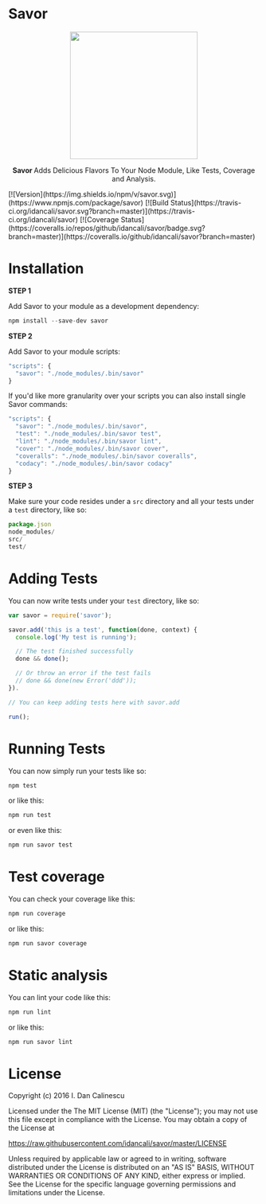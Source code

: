 # Savor

<p align="center">
  <a href="https://github.com/idancali/savor">
    <img height="256" src="https://raw.githubusercontent.com/idancali/savor/master/logo.png">
  </a>
  <p align="center"> <b> Savor </b> Adds Delicious Flavors To Your Node Module, Like Tests, Coverage and Analysis. </p>
  [![Version](https://img.shields.io/npm/v/savor.svg)](https://www.npmjs.com/package/savor)
  [![Build Status](https://travis-ci.org/idancali/savor.svg?branch=master)](https://travis-ci.org/idancali/savor)
  [![Coverage Status](https://coveralls.io/repos/github/idancali/savor/badge.svg?branch=master)](https://coveralls.io/github/idancali/savor?branch=master)
</p>


# Installation

**STEP 1**

Add Savor to your module as a development dependency:

```javascript
npm install --save-dev savor
```

**STEP 2**

Add Savor to your module scripts:

```javascript
"scripts": {
  "savor": "./node_modules/.bin/savor"
}
```

If you'd like more granularity over your scripts you can also install single Savor commands:

```javascript
"scripts": {
  "savor": "./node_modules/.bin/savor",
  "test": "./node_modules/.bin/savor test",
  "lint": "./node_modules/.bin/savor lint",
  "cover": "./node_modules/.bin/savor cover",
  "coveralls": "./node_modules/.bin/savor coveralls",
  "codacy": "./node_modules/.bin/savor codacy"
}
```

**STEP 3**

Make sure your code resides under a ```src``` directory and all your tests under a ```test``` directory, like so:

```javascript
package.json
node_modules/
src/
test/
```

# Adding Tests

You can now write tests under your ```test``` directory, like so:

```javascript
var savor = require('savor');

savor.add('this is a test', function(done, context) {
  console.log('My test is running');

  // The test finished successfully
  done && done();

  // Or throw an error if the test fails
  // done && done(new Error('ddd'));
}).

// You can keep adding tests here with savor.add

run();
```

# Running Tests

You can now simply run your tests like so:

```javascript
npm test
```

or like this:

```javascript
npm run test
```

or even like this:

```javascript
npm run savor test
```

# Test coverage

You can check your coverage like this:

```javascript
npm run coverage
```

or like this:

```javascript
npm run savor coverage
```

# Static analysis

You can lint your code like this:

```javascript
npm run lint
```

or like this:

```javascript
npm run savor lint
```

# License

Copyright (c) 2016 I. Dan Calinescu

 Licensed under the The MIT License (MIT) (the "License");
 you may not use this file except in compliance with the License.
 You may obtain a copy of the License at

 https://raw.githubusercontent.com/idancali/savor/master/LICENSE

 Unless required by applicable law or agreed to in writing, software
 distributed under the License is distributed on an "AS IS" BASIS,
 WITHOUT WARRANTIES OR CONDITIONS OF ANY KIND, either express or implied.
 See the License for the specific language governing permissions and
 limitations under the License.
